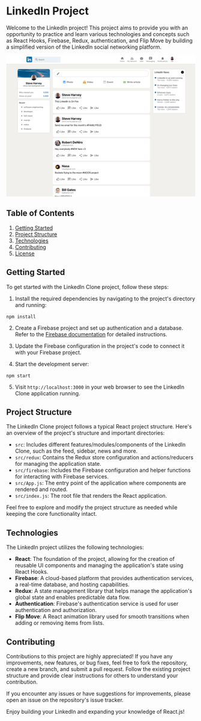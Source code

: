 # LinkedIn Project

Welcome to the LinkedIn project! This project aims to provide you with an opportunity to practice and learn various technologies and concepts such as React Hooks, Firebase, Redux, authentication, and Flip Move by building a simplified version of the LinkedIn social networking platform.

![Preview](https://github.com/mrezaamini/React-Bootcamp/blob/main/linkedin-project/FinalLook.png)

## Table of Contents

1. [Getting Started](#getting-started)
2. [Project Structure](#project-structure)
3. [Technologies](#technologies)
4. [Contributing](#contributing)
5. [License](#license)

## Getting Started

To get started with the LinkedIn Clone project, follow these steps:

1. Install the required dependencies by navigating to the project's directory and running:

```shell
npm install
```

2. Create a Firebase project and set up authentication and a database. Refer to the [Firebase documentation](https://firebase.google.com/docs) for detailed instructions.

3. Update the Firebase configuration in the project's code to connect it with your Firebase project.

4. Start the development server:

```shell
npm start
```

5. Visit `http://localhost:3000` in your web browser to see the LinkedIn Clone application running.

## Project Structure

The LinkedIn Clone project follows a typical React project structure. Here's an overview of the project's structure and important directories:

- `src`: Includes different features/modules/components of the LinkedIn Clone, such as the feed, sidebar, news and more.
- `src/redux`: Contains the Redux store configuration and actions/reducers for managing the application state.
- `src/firebase`: Includes the Firebase configuration and helper functions for interacting with Firebase services.
- `src/App.js`: The entry point of the application where components are rendered and routed.
- `src/index.js`: The root file that renders the React application.

Feel free to explore and modify the project structure as needed while keeping the core functionality intact.

## Technologies

The LinkedIn project utilizes the following technologies:

- **React**: The foundation of the project, allowing for the creation of reusable UI components and managing the application's state using React Hooks.
- **Firebase**: A cloud-based platform that provides authentication services, a real-time database, and hosting capabilities.
- **Redux**: A state management library that helps manage the application's global state and enables predictable data flow.
- **Authentication**: Firebase's authentication service is used for user authentication and authorization.
- **Flip Move**: A React animation library used for smooth transitions when adding or removing items from lists.

## Contributing

Contributions to this project are highly appreciated! If you have any improvements, new features, or bug fixes, feel free to fork the repository, create a new branch, and submit a pull request. Follow the existing project structure and provide clear instructions for others to understand your contribution.

If you encounter any issues or have suggestions for improvements, please open an issue on the repository's issue tracker.

Enjoy building your LinkedIn and expanding your knowledge of React.js!
